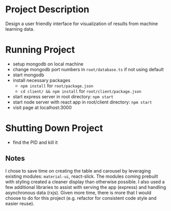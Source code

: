 # Project Description
Design a user friendly interface for visualization of results from machine learning data.

# Running Project
- setup mongodb on local machine
- change mongodb port numbers in `root/database.ts` if not using default
- start mongodb
- install necessary packages
    - `npm install` for `root/package.json`
    - `cd client/ && npm install` for `root/client/package.json`
- start express server in root directory: `npm start`
- start node server with react app in root/client directory: `npm start`
- visit page at localhost:3000

# Shutting Down Project
- find the PID and kill it

## Notes
I chose to save time on creating the table and carousel by leveraging existing
modules: `material-ui`, react-slick. The modules coming prebuilt with styling
created a cleaner display than otherwise possible. I also used a few additional
libraries to assist with serving the app (express) and handling asynchronous
data (rxjs). Given more time, there is more that I would choose to do for this
project (e.g. refactor for consistent code style and easier reuse).
